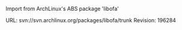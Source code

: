 Import from ArchLinux's ABS package 'libofa'

URL: svn://svn.archlinux.org/packages/libofa/trunk
Revision: 196284
